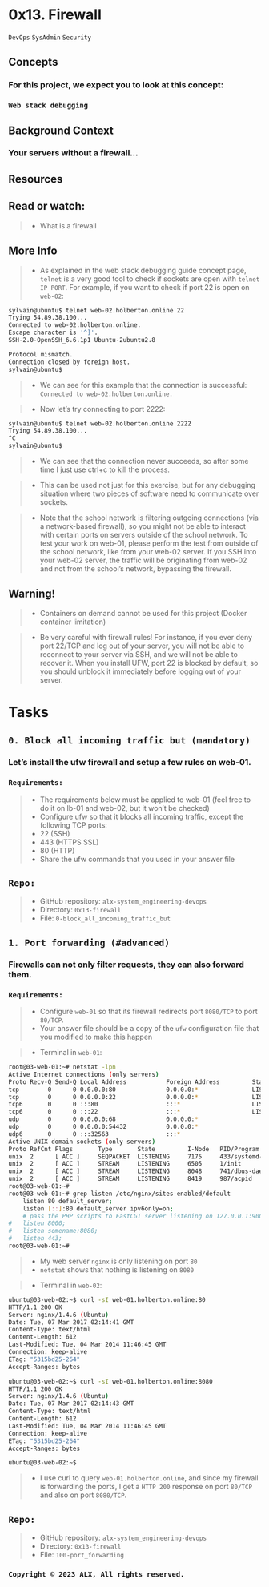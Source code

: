 
# 0x13. Firewall
```DevOps```
```SysAdmin```
```Security```
 
## Concepts
### For this project, we expect you to look at this concept:

### ```Web stack debugging```


## Background Context
### Your servers without a firewall…


## Resources
## Read or watch:

>- What is a firewall
## More Info
>- As explained in the web stack debugging guide concept page, ```telnet``` is a very good tool to check if sockets are open with ```telnet IP PORT```. For example, if you want to check if port 22 is open on ```web-02```:

```bash
sylvain@ubuntu$ telnet web-02.holberton.online 22
Trying 54.89.38.100...
Connected to web-02.holberton.online.
Escape character is '^]'.
SSH-2.0-OpenSSH_6.6.1p1 Ubuntu-2ubuntu2.8

Protocol mismatch.
Connection closed by foreign host.
sylvain@ubuntu$
```
>- We can see for this example that the connection is successful: ```Connected to web-02.holberton.online.```

>- Now let’s try connecting to port 2222:

```bash
sylvain@ubuntu$ telnet web-02.holberton.online 2222
Trying 54.89.38.100...
^C
sylvain@ubuntu$
```
>- We can see that the connection never succeeds, so after some time I just use ctrl+c to kill the process.

>- This can be used not just for this exercise, but for any debugging situation where two pieces of software need to communicate over sockets.

>- Note that the school network is filtering outgoing connections (via a network-based firewall), so you might not be able to interact with certain ports on servers outside of the school network. To test your work on web-01, please perform the test from outside of the school network, like from your web-02 server. If you SSH into your web-02 server, the traffic will be originating from web-02 and not from the school’s network, bypassing the firewall.

## Warning!
>- Containers on demand cannot be used for this project (Docker container limitation)

>- Be very careful with firewall rules! For instance, if you ever deny port 22/TCP and log out of your server, you will not be able to reconnect to your server via SSH, and we will not be able to recover it. When you install UFW, port 22 is blocked by default, so you should unblock it immediately before logging out of your server.

# Tasks
## ```0. Block all incoming traffic but (mandatory)```
### Let’s install the ufw firewall and setup a few rules on web-01.

### ```Requirements:```

>- The requirements below must be applied to web-01 (feel free to do it on lb-01 and web-02, but it won’t be checked)
>- Configure ufw so that it blocks all incoming traffic, except the following TCP ports:
>- 22 (SSH)
>- 443 (HTTPS SSL)
>- 80 (HTTP)
>- Share the ufw commands that you used in your answer file

## ```Repo:```
>- GitHub repository: ```alx-system_engineering-devops```
>- Directory: ```0x13-firewall```
>- File: ```0-block_all_incoming_traffic_but```
   
## ```1. Port forwarding (#advanced)```
### Firewalls can not only filter requests, they can also forward them.

### ```Requirements:```

>- Configure ```web-01``` so that its firewall redirects port ```8080/TCP``` to port ```80/TCP```.
>- Your answer file should be a copy of the ```ufw``` configuration file that you modified to make this happen

>- Terminal in ```web-01```:

```bash
root@03-web-01:~# netstat -lpn
Active Internet connections (only servers)
Proto Recv-Q Send-Q Local Address           Foreign Address         State       PID/Program name
tcp        0      0 0.0.0.0:80              0.0.0.0:*               LISTEN      2473/nginx
tcp        0      0 0.0.0.0:22              0.0.0.0:*               LISTEN      978/sshd
tcp6       0      0 :::80                   :::*                    LISTEN      2473/nginx
tcp6       0      0 :::22                   :::*                    LISTEN      978/sshd
udp        0      0 0.0.0.0:68              0.0.0.0:*                           594/dhclient
udp        0      0 0.0.0.0:54432           0.0.0.0:*                           594/dhclient
udp6       0      0 :::32563                :::*                                594/dhclient
Active UNIX domain sockets (only servers)
Proto RefCnt Flags       Type       State         I-Node   PID/Program name    Path
unix  2      [ ACC ]     SEQPACKET  LISTENING     7175     433/systemd-udevd   /run/udev/control
unix  2      [ ACC ]     STREAM     LISTENING     6505     1/init              @/com/ubuntu/upstart
unix  2      [ ACC ]     STREAM     LISTENING     8048     741/dbus-daemon     /var/run/dbus/system_bus_socket
unix  2      [ ACC ]     STREAM     LISTENING     8419     987/acpid           /var/run/acpid.socket
root@03-web-01:~#
root@03-web-01:~# grep listen /etc/nginx/sites-enabled/default
    listen 80 default_server;
    listen [::]:80 default_server ipv6only=on;
    # pass the PHP scripts to FastCGI server listening on 127.0.0.1:9000
#   listen 8000;
#   listen somename:8080;
#   listen 443;
root@03-web-01:~#
```
>- My web server ```nginx``` is only listening on port ```80```
>- ```netstat``` shows that nothing is listening on ```8080```

>- Terminal in ```web-02```:
```bash
ubuntu@03-web-02:~$ curl -sI web-01.holberton.online:80
HTTP/1.1 200 OK
Server: nginx/1.4.6 (Ubuntu)
Date: Tue, 07 Mar 2017 02:14:41 GMT
Content-Type: text/html
Content-Length: 612
Last-Modified: Tue, 04 Mar 2014 11:46:45 GMT
Connection: keep-alive
ETag: "5315bd25-264"
Accept-Ranges: bytes

ubuntu@03-web-02:~$ curl -sI web-01.holberton.online:8080
HTTP/1.1 200 OK
Server: nginx/1.4.6 (Ubuntu)
Date: Tue, 07 Mar 2017 02:14:43 GMT
Content-Type: text/html
Content-Length: 612
Last-Modified: Tue, 04 Mar 2014 11:46:45 GMT
Connection: keep-alive
ETag: "5315bd25-264"
Accept-Ranges: bytes

ubuntu@03-web-02:~$
```
>- I use curl to query ```web-01.holberton.online```, and since my firewall is forwarding the ports, I get a ```HTTP 200``` response on port ```80/TCP``` and also on port ```8080/TCP```.

## ```Repo:```
>- GitHub repository: ```alx-system_engineering-devops```
>- Directory: ```0x13-firewall```
>- File: ```100-port_forwarding```
   
### ```Copyright © 2023 ALX, All rights reserved.```